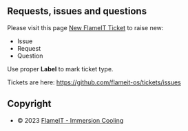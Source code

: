 ## Requests, issues and questions

Please visit this page [New FlameIT Ticket](https://github.com/flameit-os/tickets/issues/new) to raise new:

* Issue
* Request
* Question

Use proper **Label** to mark ticket type.

Tickets are here: https://github.com/flameit-os/tickets/issues

## Copyright

* © 2023 [FlameIT - Immersion Cooling](https://flameit.io)